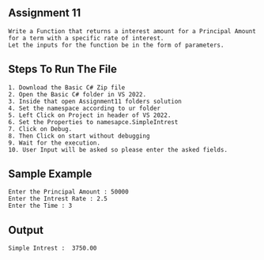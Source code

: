 ## Assignment 11
    Write a Function that returns a interest amount for a Principal Amount for a term with a specific rate of interest.
    Let the inputs for the function be in the form of parameters.
    
## Steps To Run The File
    1. Download the Basic C# Zip file
    2. Open the Basic C# folder in VS 2022.
    3. Inside that open Assignment11 folders solution 
    4. Set the namespace according to ur folder
    5. Left Click on Project in header of VS 2022.
    6. Set the Properties to namesapce.SimpleIntrest
    7. Click on Debug.
    8. Then Click on start without debugging
    9. Wait for the execution.
    10. User Input will be asked so please enter the asked fields.
 
## Sample Example 
    Enter the Principal Amount : 50000
    Enter the Intrest Rate : 2.5
    Enter the Time : 3
    
## Output 
    Simple Intrest :  3750.00

